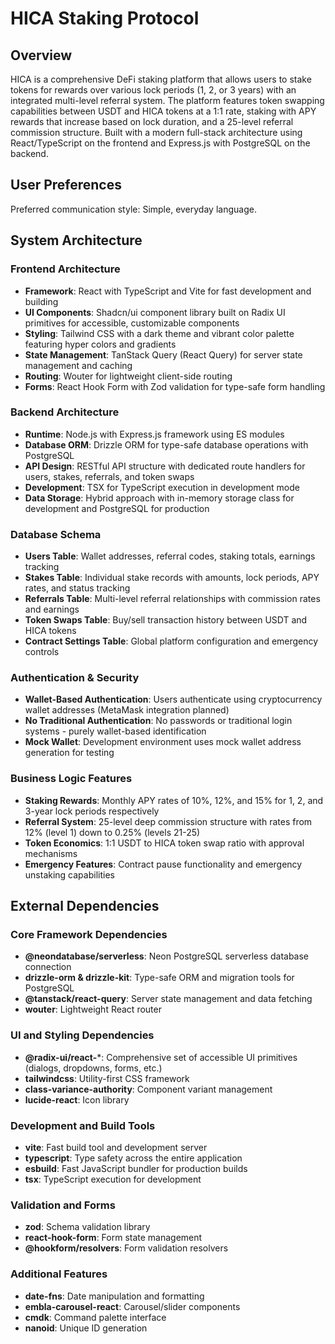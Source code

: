 # HICA Staking Protocol

## Overview

HICA is a comprehensive DeFi staking platform that allows users to stake tokens for rewards over various lock periods (1, 2, or 3 years) with an integrated multi-level referral system. The platform features token swapping capabilities between USDT and HICA tokens at a 1:1 rate, staking with APY rewards that increase based on lock duration, and a 25-level referral commission structure. Built with a modern full-stack architecture using React/TypeScript on the frontend and Express.js with PostgreSQL on the backend.

## User Preferences

Preferred communication style: Simple, everyday language.

## System Architecture

### Frontend Architecture
- **Framework**: React with TypeScript and Vite for fast development and building
- **UI Components**: Shadcn/ui component library built on Radix UI primitives for accessible, customizable components
- **Styling**: Tailwind CSS with a dark theme and vibrant color palette featuring hyper colors and gradients
- **State Management**: TanStack Query (React Query) for server state management and caching
- **Routing**: Wouter for lightweight client-side routing
- **Forms**: React Hook Form with Zod validation for type-safe form handling

### Backend Architecture
- **Runtime**: Node.js with Express.js framework using ES modules
- **Database ORM**: Drizzle ORM for type-safe database operations with PostgreSQL
- **API Design**: RESTful API structure with dedicated route handlers for users, stakes, referrals, and token swaps
- **Development**: TSX for TypeScript execution in development mode
- **Data Storage**: Hybrid approach with in-memory storage class for development and PostgreSQL for production

### Database Schema
- **Users Table**: Wallet addresses, referral codes, staking totals, earnings tracking
- **Stakes Table**: Individual stake records with amounts, lock periods, APY rates, and status tracking
- **Referrals Table**: Multi-level referral relationships with commission rates and earnings
- **Token Swaps Table**: Buy/sell transaction history between USDT and HICA tokens
- **Contract Settings Table**: Global platform configuration and emergency controls

### Authentication & Security
- **Wallet-Based Authentication**: Users authenticate using cryptocurrency wallet addresses (MetaMask integration planned)
- **No Traditional Authentication**: No passwords or traditional login systems - purely wallet-based identification
- **Mock Wallet**: Development environment uses mock wallet address generation for testing

### Business Logic Features
- **Staking Rewards**: Monthly APY rates of 10%, 12%, and 15% for 1, 2, and 3-year lock periods respectively
- **Referral System**: 25-level deep commission structure with rates from 12% (level 1) down to 0.25% (levels 21-25)
- **Token Economics**: 1:1 USDT to HICA token swap ratio with approval mechanisms
- **Emergency Features**: Contract pause functionality and emergency unstaking capabilities

## External Dependencies

### Core Framework Dependencies
- **@neondatabase/serverless**: Neon PostgreSQL serverless database connection
- **drizzle-orm & drizzle-kit**: Type-safe ORM and migration tools for PostgreSQL
- **@tanstack/react-query**: Server state management and data fetching
- **wouter**: Lightweight React router

### UI and Styling Dependencies
- **@radix-ui/react-***: Comprehensive set of accessible UI primitives (dialogs, dropdowns, forms, etc.)
- **tailwindcss**: Utility-first CSS framework
- **class-variance-authority**: Component variant management
- **lucide-react**: Icon library

### Development and Build Tools
- **vite**: Fast build tool and development server
- **typescript**: Type safety across the entire application
- **esbuild**: Fast JavaScript bundler for production builds
- **tsx**: TypeScript execution for development

### Validation and Forms
- **zod**: Schema validation library
- **react-hook-form**: Form state management
- **@hookform/resolvers**: Form validation resolvers

### Additional Features
- **date-fns**: Date manipulation and formatting
- **embla-carousel-react**: Carousel/slider components
- **cmdk**: Command palette interface
- **nanoid**: Unique ID generation